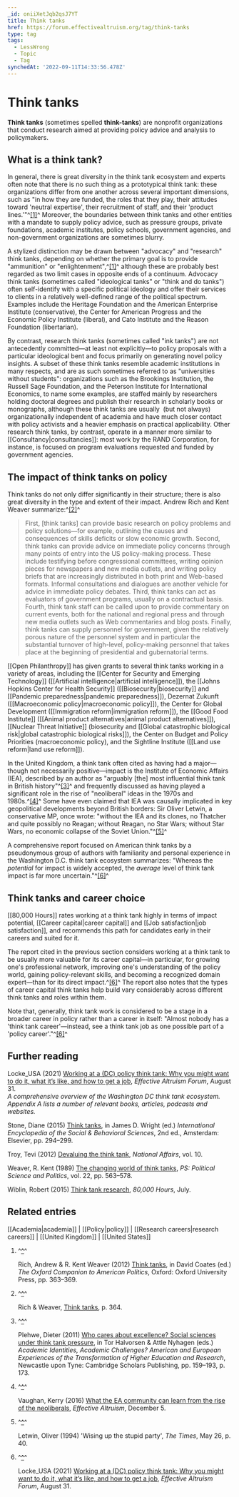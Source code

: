 ```yaml
---
_id: oniiXetJqb2qsJ7YT
title: Think tanks
href: https://forum.effectivealtruism.org/tag/think-tanks
type: tag
tags:
  - LessWrong
  - Topic
  - Tag
synchedAt: '2022-09-11T14:33:56.478Z'
---
```

# Think tanks

**Think tanks** (sometimes spelled **think-tanks**) are nonprofit organizations that conduct research aimed at providing policy advice and analysis to policymakers.

What is a think tank?
---------------------

In general, there is great diversity in the think tank ecosystem and experts often note that there is no such thing as a prototypical think tank: these organizations differ from one another across several important dimensions, such as "in how they are funded, the roles that they play, their attitudes toward 'neutral expertise', their recruitment of staff, and their 'product lines.'"^[\[1\]](#fngpx92rp0wng)^ Moreover, the boundaries between think tanks and other entities with a mandate to supply policy advice, such as pressure groups, private foundations, academic institutes, policy schools, government agencies, and non-government organizations are sometimes blurry.

A stylized distinction may be drawn between "advocacy" and "research" think tanks, depending on whether the primary goal is to provide "ammunition" or "enlightenment",^[\[1\]](#fngpx92rp0wng)^ although these are probably best regarded as two limit cases in opposite ends of a continuum. Advocacy think tanks (sometimes called "ideological tanks" or "think and do tanks") often self-identify with a specific political ideology and offer their services to clients in a relatively well-defined range of the political spectrum. Examples include the Heritage Foundation and the American Enterprise Institute (conservative), the Center for American Progress and the Economic Policy Institute (liberal), and Cato Institute and the Reason Foundation (libertarian).

By contrast, research think tanks (sometimes called "ink tanks") are not antecedently committed—at least not explicitly—to policy proposals with a particular ideological bent and focus primarily on generating novel policy insights. A subset of these think tanks resemble academic institutions in many respects, and are as such sometimes referred to as "universities without students": organizations such as the Brookings Institution, the Russell Sage Foundation, and the Peterson Institute for International Economics, to name some examples, are staffed mainly by researchers holding doctoral degrees and publish their research in scholarly books or monographs, although these think tanks are usually  (but not always) organizationally independent of academia and have much closer contact with policy activists and a heavier emphasis on practical applicability. Other research think tanks, by contrast, operate in a manner more similar to [[Consultancy|consultancies]]: most work by the RAND Corporation, for instance, is focused on program evaluations requested and funded by government agencies.

The impact of think tanks on policy
-----------------------------------

Think tanks do not only differ significantly in their structure; there is also great diversity in the type and extent of their impact. Andrew Rich and Kent Weaver summarize:^[\[2\]](#fnmg7solffwzb)^

> First, \[think tanks\] can provide basic research on policy problems and policy solutions—for example, outlining the causes and consequences of skills deficits or slow economic growth. Second, think tanks can provide advice on immediate policy concerns through many points of entry into the US policy-making process. These include testifying before congressional committees, writing opinion pieces for newspapers and new media outlets, and writing policy briefs that are increasingly distributed in both print and Web-based formats. Informal consultations and dialogues are another vehicle for advice in immediate policy debates. Third, think tanks can act as evaluators of government programs, usually on a contractual basis. Fourth, think tank staff can be called upon to provide commentary on current events, both for the national and regional press and through new media outlets such as Web commentaries and blog posts. Finally, think tanks can supply personnel for government, given the relatively porous nature of the personnel system and in particular the substantial turnover of high-level, policy-making personnel that takes place at the beginning of presidential and gubernatorial terms.

[[Open Philanthropy]] has given grants to several think tanks working in a variety of areas, including the [[Center for Security and Emerging Technology]] ([[Artificial intelligence|artificial intelligence]]), the [[Johns Hopkins Center for Health Security]] ([[Biosecurity|biosecurity]] and [[Pandemic preparedness|pandemic preparedness]]), Dezernat Zukunft ([[Macroeconomic policy|macroeconomic policy]]), the Center for Global Development ([[Immigration reform|immigration reform]]), the [[Good Food Institute]] ([[Animal product alternatives|animal product alternatives]]), [[Nuclear Threat Initiative]] (biosecurity and [[Global catastrophic biological risk|global catastrophic biological risks]]), the Center on Budget and Policy Priorities (macroeconomic policy), and the Sightline Institute ([[Land use reform|land use reform]]).

In the United Kingdom, a think tank often cited as having had a major—though not necessarily positive—impact is the Institute of Economic Affairs (IEA), described by an author as "arguably \[the\] most influential think tank in British history"^[\[3\]](#fnplg9grwvbvd)^ and frequently discussed as having played a significant role in the rise of "neoliberal" ideas in the 1970s and 1980s.^[\[4\]](#fnrh0lz8rffxi)^ Some have even claimed that IEA was causally implicated in key geopolitical developments beyond British borders: Sir Oliver Letwin, a conservative MP, once wrote: "without the IEA and its clones, no Thatcher and quite possibly no Reagan; without Reagan, no Star Wars; without Star Wars, no economic collapse of the Soviet Union."^[\[5\]](#fnl09t4jxkczh)^

A comprehensive report focused on American think tanks by a pseudonymous group of authors with familiarity and personal experience in the Washington D.C. think tank ecosystem summarizes: "Whereas the *potential* for impact is widely accepted, the *average* level of think tank impact is far more uncertain."^[\[6\]](#fne2qm9uk4i74)^

Think tanks and career choice
-----------------------------

[[80,000 Hours]] rates working at a think tank highly in terms of impact potential, [[Career capital|career capital]] and [[Job satisfaction|job satisfaction]], and recommends this path for candidates early in their careers and suited for it.

The report cited in the previous section considers working at a think tank to be usually more valuable for its career capital—in particular, for growing one's professional network, improving one's understanding of the policy world, gaining policy-relevant skills, and becoming a recognized domain expert—than for its direct impact.^[\[6\]](#fne2qm9uk4i74)^ The report also notes that the types of career capital think tanks help build vary considerably across different think tanks and roles within them.

Note that, generally, think tank work is considered to be a stage in a broader career in policy rather than a career in itself: "Almost nobody has a 'think tank career'—instead, see a think tank job as one possible part of a 'policy career'."^[\[6\]](#fne2qm9uk4i74)^

Further reading
---------------

Locke_USA (2021) [Working at a (DC) policy think tank: Why you might want to do it, what it’s like, and how to get a job](https://forum.effectivealtruism.org/posts/dZnLssXGoHDs9kSPu/working-at-a-dc-policy-think-tank-why-you-might-want-to-do), *Effective Altruism Forum*, August 31.  
*A comprehensive overview of the Washington DC think tank ecosystem. Appendix A lists a number of relevant books, articles, podcasts and websites.*

Stone, Diane (2015) [Think tanks](https://doi.org/10.1016/B978-0-08-097086-8.75052-5), in James D. Wright (ed.) *International Encyclopedia of the Social & Behavioral Sciences*, 2nd ed., Amsterdam: Elsevier, pp. 294–299.

Troy, Tevi (2012) [Devaluing the think tank](https://www.nationalaffairs.com/publications/detail/devaluing-the-think-tank), *National Affairs*, vol. 10.

Weaver, R. Kent (1989) [The changing world of think tanks](https://doi.org/10.2307/419623), *PS: Political Science and Politics*, vol. 22, pp. 563–578.

Wiblin, Robert (2015) [Think tank research](https://80000hours.org/career-reviews/think-tank-research/), *80,000 Hours*, July.

Related entries
---------------

[[Academia|academia]] | [[Policy|policy]] | [[Research careers|research careers]] | [[United Kingdom]] | [[United States]]

1.  ^**[^](#fnrefgpx92rp0wng)**^
    
    Rich, Andrew & R. Kent Weaver (2012) [Think tanks](https://doi.org/10.1093/acref/9780199764310.001.0001), in David Coates (ed.) *The Oxford Companion to American Politics*, Oxford: Oxford University Press, pp. 363–369.
    
2.  ^**[^](#fnrefmg7solffwzb)**^
    
    Rich & Weaver, [Think tanks](https://doi.org/10.1093/acref/9780199764310.001.0001), p. 364.
    
3.  ^**[^](#fnrefplg9grwvbvd)**^
    
    Plehwe, Dieter (2011) [Who cares about excellence? Social sciences under think tank pressure](https://en.wikipedia.org/wiki/Special:BookSources/978-1-4438-3439-1), in Tor Halvorsen & Attle Nyhagen (eds.) *Academic Identities, Academic Challenges? American and European Experiences of the Transformation of Higher Education and Research*, Newcastle upon Tyne: Cambridge Scholars Publishing, pp. 159–193, p. 173.
    
4.  ^**[^](#fnrefrh0lz8rffxi)**^
    
    Vaughan, Kerry (2016) [What the EA community can learn from the rise of the neoliberals](https://www.effectivealtruism.org/articles/ea-neoliberal/), *Effective Altruism*, December 5.
    
5.  ^**[^](#fnrefl09t4jxkczh)**^
    
    Letwin, Oliver (1994) 'Wising up the stupid party', *The Times*, May 26, p. 40.
    
6.  ^**[^](#fnrefe2qm9uk4i74)**^
    
    Locke_USA (2021) [Working at a (DC) policy think tank: Why you might want to do it, what it’s like, and how to get a job](https://forum.effectivealtruism.org/posts/dZnLssXGoHDs9kSPu/working-at-a-dc-policy-think-tank-why-you-might-want-to-do), *Effective Altruism Forum*, August 31.